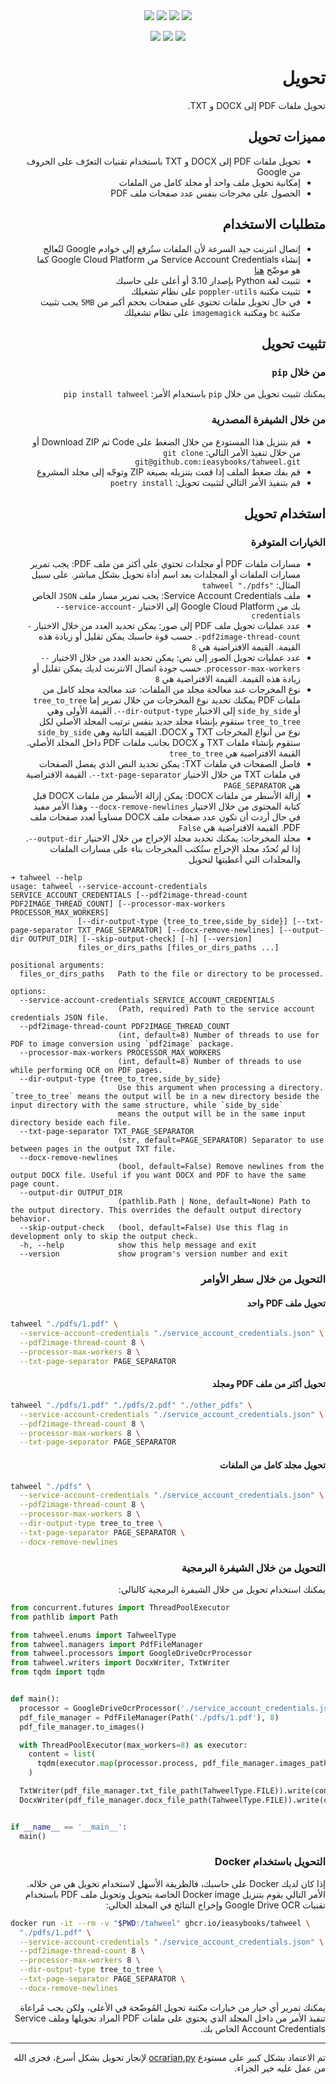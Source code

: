 <div align="center">
  <a href="https://pypi.org/project/tahweel" target="_blank"><img src="https://img.shields.io/pypi/v/tahweel?label=PyPI%20Version&color=limegreen" /></a>
  <a href="https://pypi.org/project/tahweel" target="_blank"><img src="https://img.shields.io/pypi/pyversions/tahweel?color=limegreen" /></a>
  <a href="https://github.com/ieasybooks/tahweel/blob/main/LICENSE" target="_blank"><img src="https://img.shields.io/pypi/l/tahweel?color=limegreen" /></a>
  <a href="https://pepy.tech/project/tahweel" target="_blank"><img src="https://static.pepy.tech/badge/tahweel" /></a>

  <a href="https://github.com/ieasybooks/tahweel/actions/workflows/pre-commit.yml" target="_blank"><img src="https://github.com/ieasybooks/tahweel/actions/workflows/pre-commit.yml/badge.svg" /></a>
  <a href="https://sonarcloud.io/summary/new_code?id=ieasybooks_tahweel" target="_blank"><img src="https://sonarcloud.io/api/project_badges/measure?project=ieasybooks_tahweel&metric=code_smells" /></a>
  <a href="https://tahweel.ieasybooks.com" target="_blank"><img src="https://colab.research.google.com/assets/colab-badge.svg" /></a>
</div>

<h1 dir="rtl">تحويل</h1>

<p dir="rtl">تحويل ملفات PDF إلى DOCX و TXT.</p>

<h2 dir="rtl">مميزات تحويل</h2>

<ul dir="rtl">
  <li>تحويل ملفات PDF إلى DOCX و TXT باستخدام تقنيات التعرّف على الحروف من Google</li>
  <li>إمكانية تحويل ملف واحد أو مجلد كامل من الملفات</li>
  <li>الحصول على مخرجات بنفس عدد صفحات ملف PDF</li>
</ul>

<h2 dir="rtl">متطلبات الاستخدام</h2>

<ul dir="rtl">
  <li>إتصال انترنت جيد السرعة لأن الملفات ستُرفع إلى خوادم Google لتُعالج</li>
  <li>إنشاء Service Account Credentials من Google Cloud Platform كما هو موضّح <a href="https://developers.google.com/workspace/guides/create-credentials">هنا</a></li>
  <li>تثبيت لغة Python بإصدار 3.10 أو أعلى على حاسبك</li>
  <li>تثبيت مكتبة <code>poppler-utils</code> على نظام تشغيلك</li>
  <li>في حال تحويل ملفات تحتوي على صفحات بحجم أكبر من <code dir=ltr>5MB</code> يجب تثبيت مكتبة <code>bc</code> ومكتبة <code>imagemagick</code> على نظام تشغيلك</li>
</ul>

<h2 dir="rtl">تثبيت تحويل</h2>

<h3 dir="rtl">من خلال <code>pip</code></h3>

<p dir="rtl">يمكنك تثبيت تحويل من خلال <code>pip</code> باستخدام الأمر: <code dir="ltr">pip install tahweel</code></p>

<h3 dir="rtl">من خلال الشيفرة المصدرية</h3>

<ul dir="rtl">
  <li>قم بتنزيل هذا المستودع من خلال الضغط على Code ثم Download ZIP أو من خلال تنفيذ الأمر التالي: <code>git clone git@github.com:ieasybooks/tahweel.git</code></li>
  <li>قم بفك ضغط الملف إذا قمت بتنزيله بصيغة ZIP وتوجّه إلى مجلد المشروع</li>
  <li>قم بتنفيذ الأمر التالي لتثبيت تحويل: <code dir="ltr">poetry install</code></li>
</ul>

<h2 dir="rtl">استخدام تحويل</h2>

<h3 dir="rtl">الخيارات المتوفرة</h3>

<ul dir="rtl">
  <li>مسارات ملفات PDF أو مجلدات تحتوي على أكثر من ملف PDF: يجب تمرير مسارات الملفات أو المجلدات بعد اسم أداة تحويل بشكل مباشر. على سبيل المثال: <code dir="ltr">tahweel "./pdfs"</code></li>
  <li>ملف Service Account Credentials: يجب تمرير مسار ملف <code>JSON</code> الخاص بك من Google Cloud Platform إلى الاختيار <code dir="ltr">--service-account-credentials</code></li>
  <li>عدد عمليات تحويل ملف PDF إلى صور: يمكن تحديد العدد من خلال الاختيار <code dir="ltr">--pdf2image-thread-count</code>. حسب قوة حاسبك يمكن تقليل أو زيادة هذه القيمة. القيمة الافتراضية هي <code dir="ltr">8</code></li>
  <li>عدد عمليات تحويل الصور إلى نص: يمكن تحديد العدد من خلال الاختيار <code dir="ltr">--processor-max-workers</code>. حسب جودة اتصال الانترنت لديك يمكن تقليل أو زيادة هذه القيمة. القيمة الافتراضية هي <code dir="ltr">8</code></li>
  <li>نوع المخرجات عند معالجة مجلد من الملفات: عند معالجة مجلد كامل من ملفات PDF يمكنك تحديد نوع المخرجات من خلال تمرير إما <code>tree_to_tree</code> أو <code>side_by_side</code> إلى الاختيار <code dir="ltr">--dir-output-type</code>. القيمة الأولى وهي <code>tree_to_tree</code> ستقوم بإنشاء مجلد جديد بنفس ترتيب المجلد الأصلي لكل نوع من أنواع المخرجات TXT و DOCX. القيمة الثانية وهي <code>side_by_side</code> ستقوم بإنشاء ملفات TXT و DOCX بجانب ملفات PDF داخل المجلد الأصلي. القيمة الافتراضية هي <code dir="ltr">tree_to_tree</code></li>
  <li>فاصل الصفحات في ملفات TXT: يمكن تحديد النص الذي يفصل الصفحات في ملفات TXT من خلال الاختيار <code dir="ltr">--txt-page-separator</code>. القيمة الافتراضية هي <code dir="ltr">PAGE_SEPARATOR</code></li>
  <li>إزالة الأسطر من ملفات DOCX: يمكن إزالة الأسطر من ملفات DOCX قبل كتابة المحتوى من خلال الاختيار <code dir="ltr">--docx-remove-newlines</code> وهذا الأمر مفيد في حال أردت أن تكون عدد صفحات ملف DOCX مساوياً لعدد صفحات ملف PDF. القيمة الافتراضية هي <code dir="ltr">False</code></li>
  <li>مجلد المخرجات: يمكنك تحديد مجلد الإخراج من خلال الاختيار <code dir="ltr">--output-dir</code>. إذا لم تُحدّد مجلد الإخراج ستُكتب المخرجات بناء على مسارات الملفات والمجلدات التي أعطيتها لتحويل</li>
</ul>

```
➜ tahweel --help
usage: tahweel --service-account-credentials SERVICE_ACCOUNT_CREDENTIALS [--pdf2image-thread-count PDF2IMAGE_THREAD_COUNT] [--processor-max-workers PROCESSOR_MAX_WORKERS]
               [--dir-output-type {tree_to_tree,side_by_side}] [--txt-page-separator TXT_PAGE_SEPARATOR] [--docx-remove-newlines] [--output-dir OUTPUT_DIR] [--skip-output-check] [-h] [--version]
               files_or_dirs_paths [files_or_dirs_paths ...]

positional arguments:
  files_or_dirs_paths   Path to the file or directory to be processed.

options:
  --service-account-credentials SERVICE_ACCOUNT_CREDENTIALS
                        (Path, required) Path to the service account credentials JSON file.
  --pdf2image-thread-count PDF2IMAGE_THREAD_COUNT
                        (int, default=8) Number of threads to use for PDF to image conversion using `pdf2image` package.
  --processor-max-workers PROCESSOR_MAX_WORKERS
                        (int, default=8) Number of threads to use while performing OCR on PDF pages.
  --dir-output-type {tree_to_tree,side_by_side}
                        Use this argument when processing a directory. `tree_to_tree` means the output will be in a new directory beside the input directory with the same structure, while `side_by_side`
                        means the output will be in the same input directory beside each file.
  --txt-page-separator TXT_PAGE_SEPARATOR
                        (str, default=PAGE_SEPARATOR) Separator to use between pages in the output TXT file.
  --docx-remove-newlines
                        (bool, default=False) Remove newlines from the output DOCX file. Useful if you want DOCX and PDF to have the same page count.
  --output-dir OUTPUT_DIR
                        (pathlib.Path | None, default=None) Path to the output directory. This overrides the default output directory behavior.
  --skip-output-check   (bool, default=False) Use this flag in development only to skip the output check.
  -h, --help            show this help message and exit
  --version             show program's version number and exit
```

<h3 dir="rtl">التحويل من خلال سطر الأوامر</h3>

<h4 dir="rtl">تحويل ملف PDF واحد</h4>

```bash
tahweel "./pdfs/1.pdf" \
  --service-account-credentials "./service_account_credentials.json" \
  --pdf2image-thread-count 8 \
  --processor-max-workers 8 \
  --txt-page-separator PAGE_SEPARATOR
```

<h4 dir="rtl">تحويل أكثر من ملف PDF ومجلد</h4>

```bash
tahweel "./pdfs/1.pdf" "./pdfs/2.pdf" "./other_pdfs" \
  --service-account-credentials "./service_account_credentials.json" \
  --pdf2image-thread-count 8 \
  --processor-max-workers 8 \
  --txt-page-separator PAGE_SEPARATOR
```

<h4 dir="rtl">تحويل مجلد كامل من الملفات</h4>

```bash
tahweel "./pdfs" \
  --service-account-credentials "./service_account_credentials.json" \
  --pdf2image-thread-count 8 \
  --processor-max-workers 8 \
  --dir-output-type tree_to_tree \
  --txt-page-separator PAGE_SEPARATOR \
  --docx-remove-newlines
```

<h3 dir="rtl">التحويل من خلال الشيفرة البرمجية</h3>

<p dir="rtl">يمكنك استخدام تحويل من خلال الشيفرة البرمجية كالتالي:</p>

```python
from concurrent.futures import ThreadPoolExecutor
from pathlib import Path

from tahweel.enums import TahweelType
from tahweel.managers import PdfFileManager
from tahweel.processors import GoogleDriveOcrProcessor
from tahweel.writers import DocxWriter, TxtWriter
from tqdm import tqdm


def main():
  processor = GoogleDriveOcrProcessor('./service_account_credentials.json')
  pdf_file_manager = PdfFileManager(Path('./pdfs/1.pdf'), 8)
  pdf_file_manager.to_images()

  with ThreadPoolExecutor(max_workers=8) as executor:
    content = list(
      tqdm(executor.map(processor.process, pdf_file_manager.images_paths), total=pdf_file_manager.pages_count()),
    )

  TxtWriter(pdf_file_manager.txt_file_path(TahweelType.FILE)).write(content, 'PAGE_SEPARATOR')
  DocxWriter(pdf_file_manager.docx_file_path(TahweelType.FILE)).write(content, False)


if __name__ == '__main__':
  main()
```

<h3 dir="rtl">التحويل باستخدام Docker</h3>

<p dir="rtl">إذا كان لديك Docker على حاسبك، فالطريقة الأسهل لاستخدام تحويل هي من خلاله. الأمر التالي يقوم بتنزيل Docker image الخاصة بتحويل وتحويل ملف PDF باستخدام تقنيات Google Drive OCR وإخراج النتائج في المجلد الحالي:</p>

```bash
docker run -it --rm -v "$PWD:/tahweel" ghcr.io/ieasybooks/tahweel \
  "./pdfs/1.pdf" \
  --service-account-credentials "./service_account_credentials.json" \
  --pdf2image-thread-count 8 \
  --processor-max-workers 8 \
  --dir-output-type tree_to_tree \
  --txt-page-separator PAGE_SEPARATOR \
  --docx-remove-newlines
```

<p dir="rtl">يمكنك تمرير أي خيار من خيارات مكتبة تحويل المُوضّحة في الأعلى، ولكن يجب مُراعاة تنفيذ الأمر من داخل المجلد الذي يحتوي على ملفات PDF المراد تحويلها وملف Service Account Credentials الخاص بك.</p>

<hr>

<p dir="rtl">تم الاعتماد بشكل كبير على مستودع <a href="https://github.com/ocrarian/ocrarian.py">ocrarian.py</a> لإنجاز تحويل بشكل أسرع، فجزى الله من عمل عليه خير الجزاء.</p>